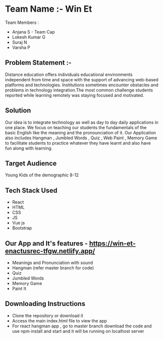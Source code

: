 # Team Name :- Win Et 
Team Members : 
<ul>
  <li>Anjana S - Team Cap </li> 
  <li>Lokesh Kumar G </li> 
  <li>Suraj N </li>
  <li>Varsha P </li>
</ul>

## Problem Statement :-
Distance education offers individuals educational environments independent from time and space with the support of advancing web-based platforms and technologies. 
Institutions sometimes encounter obstacles and problems in technology integration.The most common challenge students reported while learning remotely was staying focused and motivated. 

## Solution
Our idea is to integrate technology as well as day to day daily applications in one place. We focus on teaching our students the fundamentals of the basic English like the meaning and the pronounciation of it. Our Application also includes Hangman , Jumbled Words , Quiz , Web Paint , Memory Game to facilitate students to practice whatever they have learnt and also have fun along with learning.

## Target Audience
Young Kids of the demographic 8-12

## Tech Stack Used
<ul>
  <li> React </li>
  <li> HTML </li>
  <li> CSS </li>
  <li> JS </li>
  <li> Vue js </li>
  <li> Bootstrap </li>
</ul>

## Our App and It's features - https://win-et-enactusrec-tfgw.netlify.app/
- Meanings and Pronunciation with sound
- Hangman (refer master branch for code)
- Quiz
- Jumbled Words
- Memory Game
- Paint It

## Downloading Instructions
- Clone the repository or download it
- Access the main index.html file to view the app
- For react hangman app , go to master branch download the code and use npm install and start and it will be running on localhost server
